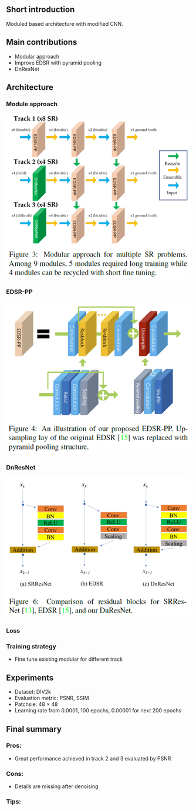 ## Short introduction
Moduled based architecture with modified CNN.
## Main contributions
- Modular approach
- Improve EDSR with pyramid pooling
- DnResNet
## Architecture
### Module approach
![alt text](Module.PNG)

### EDSR-PP
![alt text](EDSR_PP.PNG)

### DnResNet
![text](DnResNet.PNG)

### Loss

### Training strategy
- Fine tune existing modular for different track

## Experiments
- Dataset: DIV2k
- Evaluation metric: PSNR, SSIM
- Patchsie: 48 × 48
- Learning rate from 0.0001, 100 epochs, 0.00001 for next 200 epochs


## Final summary
### Pros:
- Great performance achieved in track 2 and 3 evaluated by PSNR
### Cons:
- Details are missing after denoising
### Tips:


